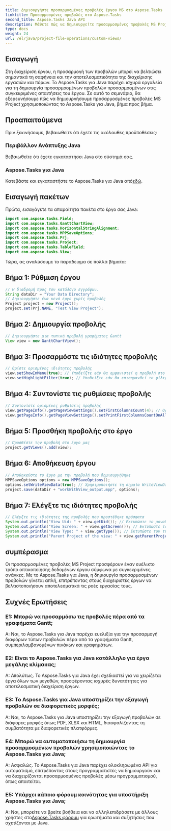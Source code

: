 ```yaml
---
title: Δημιουργήστε προσαρμοσμένες προβολές έργου MS στο Aspose.Tasks
linktitle: Προσαρμοσμένες προβολές στο Aspose.Tasks
second_title: Aspose.Tasks Java API
description: Μάθετε πώς να δημιουργείτε προσαρμοσμένες προβολές MS Project χωρίς κόπο χρησιμοποιώντας το Aspose.Tasks για Java. Βελτιώστε την αποτελεσματικότητα διαχείρισης έργου με προσαρμοσμένες προβολές.
type: docs
weight: 24
url: /el/java/project-file-operations/custom-views/
---
```

## Εισαγωγή
Στη διαχείριση έργου, η προσαρμογή των προβολών μπορεί να βελτιώσει σημαντικά τη σαφήνεια και την αποτελεσματικότητα της διαχείρισης εργασιών και πόρων. Το Aspose.Tasks για Java παρέχει ισχυρά εργαλεία για τη δημιουργία προσαρμοσμένων προβολών προσαρμοσμένων στις συγκεκριμένες απαιτήσεις του έργου. Σε αυτό το σεμινάριο, θα εξερευνήσουμε πώς να δημιουργήσουμε προσαρμοσμένες προβολές MS Project χρησιμοποιώντας το Aspose.Tasks για Java, βήμα προς βήμα.
## Προαπαιτούμενα
Πριν ξεκινήσουμε, βεβαιωθείτε ότι έχετε τις ακόλουθες προϋποθέσεις:
### Περιβάλλον Ανάπτυξης Java
Βεβαιωθείτε ότι έχετε εγκαταστήσει Java στο σύστημά σας.
### Aspose.Tasks για Java
 Κατεβάστε και εγκαταστήστε το Aspose.Tasks για Java από[εδώ](https://releases.aspose.com/tasks/java/).
## Εισαγωγή πακέτων
Πρώτα, εισαγάγετε τα απαραίτητα πακέτα στο έργο σας Java:
```java
import com.aspose.tasks.Field;
import com.aspose.tasks.GanttChartView;
import com.aspose.tasks.HorizontalStringAlignment;
import com.aspose.tasks.MPPSaveOptions;
import com.aspose.tasks.Prj;
import com.aspose.tasks.Project;
import com.aspose.tasks.TableField;
import com.aspose.tasks.View;
```
Τώρα, ας αναλύσουμε το παράδειγμα σε πολλά βήματα:
## Βήμα 1: Ρύθμιση έργου
```java
// Η διαδρομή προς τον κατάλογο εγγράφων.
String dataDir = "Your Data Directory";
// Δημιουργήστε ένα κενό έργο χωρίς προβολές
Project project = new Project();
project.set(Prj.NAME, "Test View Project");
```
## Βήμα 2: Δημιουργία προβολής
```java
// Δημιουργήστε μια τυπική προβολή γραφήματος Gantt
View view = new GanttChartView();
```
## Βήμα 3: Προσαρμόστε τις ιδιότητες προβολής
```java
// Ορίστε ορισμένες ιδιότητες προβολής
view.setShowInMenu(true); // Υποδείξτε εάν θα εμφανιστεί η προβολή στο μενού
view.setHighlightFilter(true); // Υποδείξτε εάν θα επισημανθεί το φίλτρο για την προβολή
```
## Βήμα 4: Συντονίστε τις ρυθμίσεις προβολής
```java
// Συντονίστε ορισμένες ρυθμίσεις προβολής
view.getPageInfo().getPageViewSettings().setFirstColumnsCount(4); // Ορίστε τον αριθμό των πρώτων στηλών που θα εκτυπωθούν σε όλες τις σελίδες
view.getPageInfo().getPageViewSettings().setPrintFirstColumnsCountOnAllPages(true); // Υποδείξτε εάν θα εκτυπωθεί ο καθορισμένος αριθμός πρώτων στηλών σε όλες τις σελίδες
```
## Βήμα 5: Προσθήκη προβολής στο έργο
```java
// Προσθέστε την προβολή στο έργο μας
project.getViews().add(view);
```
## Βήμα 6: Αποθήκευση έργου
```java
// Αποθηκεύστε το έργο με την προβολή που δημιουργήθηκε
MPPSaveOptions options = new MPPSaveOptions();
options.setWriteViewData(true); // Χρησιμοποιήστε τη σημαία WriteViewData για να συνεχίσετε τις τροποποιήσεις του project.Views
project.save(dataDir + "workWithView_output.mpp", options);
```
## Βήμα 7: Ελέγξτε τις ιδιότητες προβολής
```java
// Ελέγξτε τις ιδιότητες της προβολής που προστέθηκε πρόσφατα
System.out.println("View Uid: " + view.getUid()); // Εκτυπώστε το μοναδικό αναγνωριστικό της προβολής
System.out.println("View Screen: " + view.getScreen()); // Εκτυπώστε τον τύπο οθόνης για την προβολή
System.out.println("View Type: " + view.getType()); // Εκτυπώστε τον τύπο της προβολής
System.out.println("Parent Project of the view: " + view.getParentProject().get(Prj.NAME)); // Εκτυπώστε το μητρικό έργο της προβολής
```
## συμπέρασμα
Οι προσαρμοσμένες προβολές MS Project προσφέρουν έναν ευέλικτο τρόπο οπτικοποίησης δεδομένων έργου σύμφωνα με συγκεκριμένες ανάγκες. Με το Aspose.Tasks για Java, η δημιουργία προσαρμοσμένων προβολών γίνεται απλή, επιτρέποντας στους διαχειριστές έργων να βελτιστοποιήσουν αποτελεσματικά τις ροές εργασίας τους.
## Συχνές Ερωτήσεις
### Ε1: Μπορώ να προσαρμόσω τις προβολές πέρα από τα γραφήματα Gantt;
Α: Ναι, το Aspose.Tasks για Java παρέχει ευελιξία για την προσαρμογή διαφόρων τύπων προβολών πέρα από τα γραφήματα Gantt, συμπεριλαμβανομένων πινάκων και γραφημάτων.
### Ε2: Είναι το Aspose.Tasks για Java κατάλληλο για έργα μεγάλης κλίμακας;
Α: Απολύτως. Το Aspose.Tasks για Java έχει σχεδιαστεί για να χειρίζεται έργα όλων των μεγεθών, προσφέροντας ισχυρές δυνατότητες για αποτελεσματική διαχείριση έργων.
### Ε3: Το Aspose.Tasks για Java υποστηρίζει την εξαγωγή προβολών σε διαφορετικές μορφές;
Α: Ναι, το Aspose.Tasks για Java υποστηρίζει την εξαγωγή προβολών σε διάφορες μορφές όπως PDF, XLSX και HTML, διασφαλίζοντας τη συμβατότητα με διαφορετικές πλατφόρμες.
### Ε4: Μπορώ να αυτοματοποιήσω τη δημιουργία προσαρμοσμένων προβολών χρησιμοποιώντας το Aspose.Tasks για Java;
Α: Ασφαλώς. Το Aspose.Tasks για Java παρέχει ολοκληρωμένα API για αυτοματισμό, επιτρέποντας στους προγραμματιστές να δημιουργούν και να διαχειρίζονται προσαρμοσμένες προβολές μέσω προγραμματισμού, όπως απαιτείται.
### Ε5: Υπάρχει κάποιο φόρουμ κοινότητας για υποστήριξη Aspose.Tasks για Java;
 Α: Ναι, μπορείτε να βρείτε βοήθεια και να αλληλεπιδράσετε με άλλους χρήστες στο[Aspose.Tasks φόρουμ](https://forum.aspose.com/c/tasks/15) για ερωτήματα και συζητήσεις που σχετίζονται με Java.